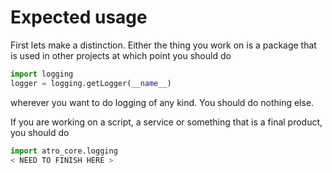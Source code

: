 # Expected usage

First lets make a distinction. Either the thing you work on is a package that is used in other projects at which point you should do

```python
import logging
logger = logging.getLogger(__name__)
```

wherever you want to do logging of any kind. You should do nothing else.

If you are working on a script, a service or something that is a final product, you should do

```python
import atro_core.logging
< NEED TO FINISH HERE > 
```
